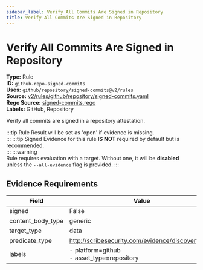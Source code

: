 ```yaml
---
sidebar_label: Verify All Commits Are Signed in Repository
title: Verify All Commits Are Signed in Repository
---  
```

# Verify All Commits Are Signed in Repository  
**Type:** Rule  
**ID:** `github-repo-signed-commits`  
**Uses:** `github/repository/signed-commits@v2/rules`  
**Source:** [v2/rules/github/repository/signed-commits.yaml](https://github.com/scribe-public/sample-policies/v2/rules/github/repository/signed-commits.yaml)  
**Rego Source:** [signed-commits.rego](https://github.com/scribe-public/sample-policies/v2/rules/github/repository/signed-commits.rego)  
**Labels:** GitHub, Repository  

Verify all commits are signed in a repository attestation.

:::tip 
Rule Result will be set as 'open' if evidence is missing.  
::: 
:::tip 
Signed Evidence for this rule **IS NOT** required by default but is recommended.  
::: 
:::warning  
Rule requires evaluation with a target. Without one, it will be **disabled** unless the `--all-evidence` flag is provided.
::: 

## Evidence Requirements  
| Field | Value |
|-------|-------|
| signed | False |
| content_body_type | generic |
| target_type | data |
| predicate_type | http://scribesecurity.com/evidence/discovery/v0.1 |
| labels | - platform=github<br/>- asset_type=repository |

